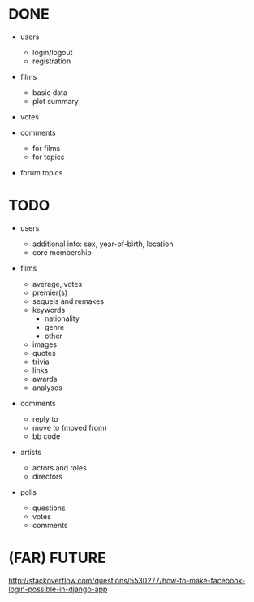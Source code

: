# DONE

- users
    - login/logout
    - registration

- films
    - basic data
    - plot summary

- votes

- comments
    - for films
    - for topics

- forum topics


# TODO

- users
    - additional info: sex, year-of-birth, location
    - core membership

- films
    - average, votes
    - premier(s)
    - sequels and remakes
    - keywords
        - nationality
        - genre
        - other
    - images
    - quotes
    - trivia
    - links
    - awards
    - analyses

- comments
    - reply to
    - move to (moved from)
    - bb code

- artists
    - actors and roles
    - directors

- polls
    - questions
    - votes
    - comments


# (FAR) FUTURE

http://stackoverflow.com/questions/5530277/how-to-make-facebook-login-possible-in-django-app
